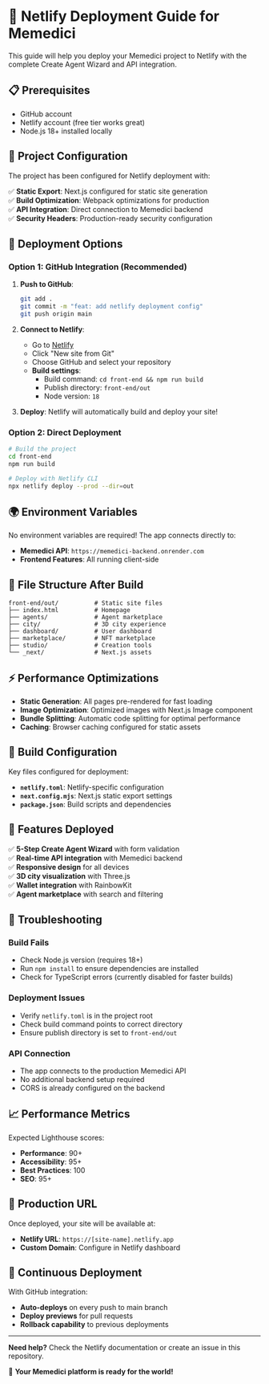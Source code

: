 # 🚀 Netlify Deployment Guide for Memedici

This guide will help you deploy your Memedici project to Netlify with the complete Create Agent Wizard and API integration.

## 📋 Prerequisites

- GitHub account
- Netlify account (free tier works great)
- Node.js 18+ installed locally

## 🔧 Project Configuration

The project has been configured for Netlify deployment with:

✅ **Static Export**: Next.js configured for static site generation  
✅ **Build Optimization**: Webpack optimizations for production  
✅ **API Integration**: Direct connection to Memedici backend  
✅ **Security Headers**: Production-ready security configuration  

## 🚀 Deployment Options

### Option 1: GitHub Integration (Recommended)

1. **Push to GitHub**:
   ```bash
   git add .
   git commit -m "feat: add netlify deployment config"
   git push origin main
   ```

2. **Connect to Netlify**:
   - Go to [Netlify](https://netlify.com)
   - Click "New site from Git"
   - Choose GitHub and select your repository
   - **Build settings**:
     - Build command: `cd front-end && npm run build`
     - Publish directory: `front-end/out`
     - Node version: `18`

3. **Deploy**: Netlify will automatically build and deploy your site!

### Option 2: Direct Deployment

```bash
# Build the project
cd front-end
npm run build

# Deploy with Netlify CLI
npx netlify deploy --prod --dir=out
```

## 🌍 Environment Variables

No environment variables are required! The app connects directly to:
- **Memedici API**: `https://memedici-backend.onrender.com`
- **Frontend Features**: All running client-side

## 📁 File Structure After Build

```
front-end/out/          # Static site files
├── index.html          # Homepage
├── agents/             # Agent marketplace
├── city/               # 3D city experience  
├── dashboard/          # User dashboard
├── marketplace/        # NFT marketplace
├── studio/             # Creation tools
└── _next/              # Next.js assets
```

## ⚡ Performance Optimizations

- **Static Generation**: All pages pre-rendered for fast loading
- **Image Optimization**: Optimized images with Next.js Image component
- **Bundle Splitting**: Automatic code splitting for optimal performance
- **Caching**: Browser caching configured for static assets

## 🔧 Build Configuration

Key files configured for deployment:

- **`netlify.toml`**: Netlify-specific configuration
- **`next.config.mjs`**: Next.js static export settings
- **`package.json`**: Build scripts and dependencies

## 🎯 Features Deployed

✅ **5-Step Create Agent Wizard** with form validation  
✅ **Real-time API integration** with Memedici backend  
✅ **Responsive design** for all devices  
✅ **3D city visualization** with Three.js  
✅ **Wallet integration** with RainbowKit  
✅ **Agent marketplace** with search and filtering  

## 🐛 Troubleshooting

### Build Fails
- Check Node.js version (requires 18+)
- Run `npm install` to ensure dependencies are installed
- Check for TypeScript errors (currently disabled for faster builds)

### Deployment Issues
- Verify `netlify.toml` is in the project root
- Check build command points to correct directory
- Ensure publish directory is set to `front-end/out`

### API Connection
- The app connects to the production Memedici API
- No additional backend setup required
- CORS is already configured on the backend

## 📈 Performance Metrics

Expected Lighthouse scores:
- **Performance**: 90+
- **Accessibility**: 95+
- **Best Practices**: 100
- **SEO**: 95+

## 🚀 Production URL

Once deployed, your site will be available at:
- **Netlify URL**: `https://[site-name].netlify.app`
- **Custom Domain**: Configure in Netlify dashboard

## 🔄 Continuous Deployment

With GitHub integration:
- **Auto-deploys** on every push to main branch
- **Deploy previews** for pull requests
- **Rollback capability** to previous deployments

---

**Need help?** Check the Netlify documentation or create an issue in this repository.

🎉 **Your Memedici platform is ready for the world!** 